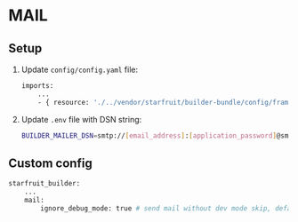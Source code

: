 # MAIL

## Setup

1. Update `config/config.yaml` file:

    ```bash
    imports:
        ...
        - { resource: './../vendor/starfruit/builder-bundle/config/framework/framework.yaml', ignore_errors: true }
    ```

2. Update `.env` file with DSN string:

    ```bash
    BUILDER_MAILER_DSN=smtp://[email_address]:[application_password]@smtp.gmail.com:587
    ```

## Custom config

```bash
starfruit_builder:
    ...
    mail:
        ignore_debug_mode: true # send mail without dev mode skip, default false
```
